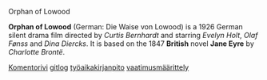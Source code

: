 Orphan of Lowood

**Orphan of Lowood** (German: Die Waise von Lowood) is a 1926 German silent 
drama film directed by *Curtis Bernhardt* and starring *Evelyn Holt*, 
*Olaf Fønss* and *Dina Diercks*. It is based on the 1847 **British** novel 
**Jane Eyre** by *Charlotte Brontë*. 

[Komentorivi](https://github.com/UndergroundSea/ot-harjoitustyo/blob/master/laskarit/viikko1/komentorivi.txt)
[gitlog](https://github.com/UndergroundSea/ot-harjoitustyo/blob/master/laskarit/viikko1/gitlog.txt)
[työaikakirjanpito](https://github.com/UndergroundSea/ot-harjoitustyo/blob/master/laskarit/tyoaikakirjanpito.txt)
[vaatimusmäärittely](https://github.com/UndergroundSea/ot-harjoitustyo/blob/master/dokumentaatio/vaatimusmaarittely.txt)
